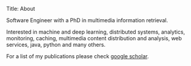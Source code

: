 Title: About

Software Engineer with a PhD in multimedia information retrieval. 

Interested in machine and deep learning, distributed systems, analytics, monitoring, caching, multimedia content distribution and analysis, web services, java, python and many others.

For a list of my publications please check [google scholar](https://scholar.google.co.uk/citations?user=3JJZYIsAAAAJ&hl=en).